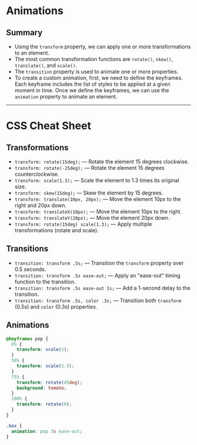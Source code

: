 # Animations

## Summary

- Using the `transform` property, we can apply one or more transformations to an element.
- The most common transformation functions are `rotate()`, `skew()`, `translate()`, and `scale()`.
- The `transition` property is used to animate one or more properties.
- To create a custom animation, first, we need to define the keyframes. Each keyframe includes the list of styles to be applied at a given moment in time. Once we define the keyframes, we can use the `animation` property to animate an element.

---

# CSS Cheat Sheet

## Transformations

- `transform: rotate(15deg);` — Rotate the element 15 degrees clockwise.
- `transform: rotate(-15deg);` — Rotate the element 15 degrees counterclockwise.
- `transform: scale(1.3);` — Scale the element to 1.3 times its original size.
- `transform: skew(15deg);` — Skew the element by 15 degrees.
- `transform: translate(10px, 20px);` — Move the element 10px to the right and 20px down.
- `transform: translateX(10px);` — Move the element 10px to the right.
- `transform: translateY(20px);` — Move the element 20px down.
- `transform: rotate(15deg) scale(1.3);` — Apply multiple transformations (rotate and scale).

## Transitions

- `transition: transform .5s;` — Transition the `transform` property over 0.5 seconds.
- `transition: transform .5s ease-out;` — Apply an "ease-out" timing function to the transition.
- `transition: transform .5s ease-out 1s;` — Add a 1-second delay to the transition.
- `transition: transform .5s, color .3s;` — Transition both `transform` (0.5s) and `color` (0.3s) properties.

## Animations

```css
@keyframes pop {
  0% {
    transform: scale(1);
  }
  50% {
    transform: scale(1.5);
  }
  75% {
    transform: rotate(45deg);
    background: tomato;
  }
  100% {
    transform: rotate(0);
  }
}

.box {
  animation: pop 3s ease-out;
}
```
